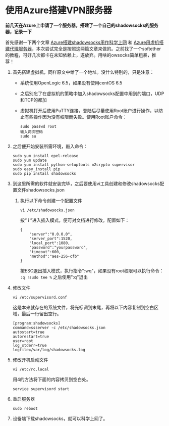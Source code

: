 # 使用Azure搭建VPN服务器

**前几天在Azure上申请了一个服务器，搭建了一个自己的shadowsocks的服务器，记录一下**

首先感谢一下两个文章 [Azure搭建shadowsocks用作科学上网](http://www.kangry.net/blog/?type=article&article_id=275) 和 [Azure用虚机搭建代理服务器](http://www.cnblogs.com/tanglang/p/4756240.html)，本次尝试完全是按照这两篇文章来做的。之前找了一个softether的教程，可好几次都卡在未知依赖上，遂放弃。用啥的owsocks简单粗暴，推荐！

1. 首先搭建虚拟机，同样原文中给了一个地址。没什么特别的，只是注意：   
   - 系统使用OpenLogic 6.5，如果没有使用centOS 6.5
   - 之后别忘了在虚拟机的策略中加入shadowsocks配置中用到的端口，UDP和TCP的都加
   - 虚拟机打开后使用PuTTY连接，登陆后尽量使用Root账户进行操作，以防止有些操作因为没有权限而失败。使用Root账户命令：
   
        ```
        sudo passwd root
        输入两次密码
        sudo su
        ```
2. 之后便开始安装所需环境，敲入命令：
   ```
   sudo yum install epel-release
   sudo yum update
   sudo yum install python-setuptools m2crypto supervisor
   sudo easy_install pip
   sudo pip install shadowsocks
   ```
3. 到这里所需的软件就安装完毕，之后要使用vi工具创建和修改shadowsocks配置文件shadowsocks.json
   1. 执行以下命令创建一个配置文件
      ```
      vi /etc/shadowsocks.json
      ```
      按“ i ”进入插入模式，便可对文档进行修改。配置如下：
      
      ```
      {
          "server":"0.0.0.0",
          "server_port":1520,
          "local_port":1080,
          "password":"yourpassword",
          "timeout":600,
          "method":"aes-256-cfb"
      }
      ```
      按ESC退出插入模式，执行指令":wq"，如果没有root权限可以执行命令：
      `:q !sudo tee %`
      之后使用":q"退出
      
4. 修改文件
   ```
   vi /etc/supervisord.conf
   ```
   这是本来就存在的系统文件，将光标调到末尾，再将以下内容复制到空白区域，最后一行留出空行。
   ```
   [program:shadowsocks]
   command=ssserver -c /etc/shadowsocks.json
   autostart=true
   autorestart=true
   user=root
   log_stderr=true
   logfile=/var/log/shadowsocks.log
   ```
5. 修改开机启动文件
   ```
   vi /etc/rc.local
   ```
   用4的方法将下面的内容拷贝到空白处。
   ```
   service supervisord start
   ```
6. 重启服务器
   ```
   sudo reboot
   ```
7. 设备端下载shadowsocks，就可以科学上网了。
